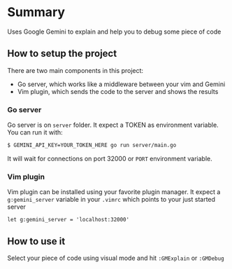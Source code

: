 # Summary

Uses Google Gemini to explain and help you to debug some piece of code

## How to setup the project

There are two main components in this project:
- Go server, which works like a middleware between your vim and Gemini
- Vim plugin, which sends the code to the server and shows the results

### Go server

Go server is on `server` folder. It expect a TOKEN as environment variable. You can run it with:

```bash
$ GEMINI_API_KEY=YOUR_TOKEN_HERE go run server/main.go
```

It will wait for connections on port 32000 or `PORT` environment variable.

### Vim plugin

Vim plugin can be installed using your favorite plugin manager.
It expect a `g:gemini_server` variable in your `.vimrc` which points to your just started server

```vim
let g:gemini_server = 'localhost:32000'
```

## How to use it

Select your piece of code using visual mode and hit `:GMExplain` or `:GMDebug`

